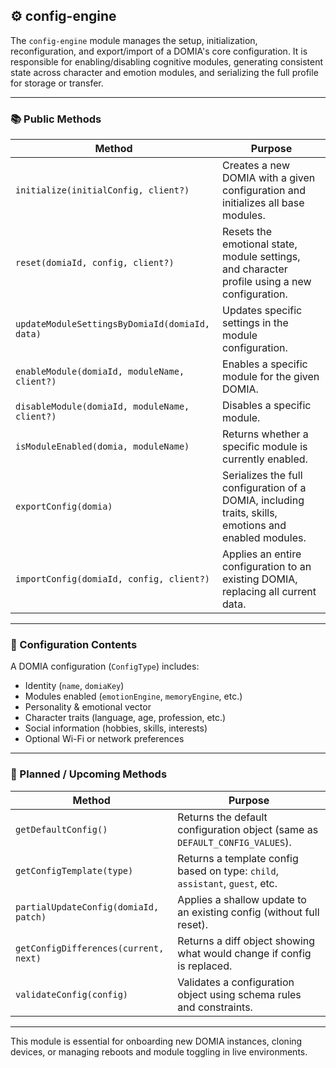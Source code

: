 ## ⚙️ config-engine

The `config-engine` module manages the setup, initialization, reconfiguration, and export/import of a DOMIA's core configuration. It is responsible for enabling/disabling cognitive modules, generating consistent state across character and emotion modules, and serializing the full profile for storage or transfer.

---

### 📚 Public Methods

| Method                                         | Purpose                                                                                               |
| ---------------------------------------------- | ----------------------------------------------------------------------------------------------------- |
| `initialize(initialConfig, client?)`           | Creates a new DOMIA with a given configuration and initializes all base modules.                      |
| `reset(domiaId, config, client?)`              | Resets the emotional state, module settings, and character profile using a new configuration.         |
| `updateModuleSettingsByDomiaId(domiaId, data)` | Updates specific settings in the module configuration.                                                |
| `enableModule(domiaId, moduleName, client?)`   | Enables a specific module for the given DOMIA.                                                        |
| `disableModule(domiaId, moduleName, client?)`  | Disables a specific module.                                                                           |
| `isModuleEnabled(domia, moduleName)`           | Returns whether a specific module is currently enabled.                                               |
| `exportConfig(domia)`                          | Serializes the full configuration of a DOMIA, including traits, skills, emotions and enabled modules. |
| `importConfig(domiaId, config, client?)`       | Applies an entire configuration to an existing DOMIA, replacing all current data.                     |

---

### 🧠 Configuration Contents

A DOMIA configuration (`ConfigType`) includes:

- Identity (`name`, `domiaKey`)
- Modules enabled (`emotionEngine`, `memoryEngine`, etc.)
- Personality & emotional vector
- Character traits (language, age, profession, etc.)
- Social information (hobbies, skills, interests)
- Optional Wi-Fi or network preferences

---

### 🧪 Planned / Upcoming Methods

| Method                                | Purpose                                                                      |
| ------------------------------------- | ---------------------------------------------------------------------------- |
| `getDefaultConfig()`                  | Returns the default configuration object (same as `DEFAULT_CONFIG_VALUES`).  |
| `getConfigTemplate(type)`             | Returns a template config based on type: `child`, `assistant`, `guest`, etc. |
| `partialUpdateConfig(domiaId, patch)` | Applies a shallow update to an existing config (without full reset).         |
| `getConfigDifferences(current, next)` | Returns a diff object showing what would change if config is replaced.       |
| `validateConfig(config)`              | Validates a configuration object using schema rules and constraints.         |

---

This module is essential for onboarding new DOMIA instances, cloning devices, or managing reboots and module toggling in live environments.
